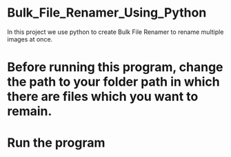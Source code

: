 # Bulk_File_Renamer_Using_Python
In this project we use python to create Bulk File Renamer to rename multiple images at once.

# Before running this program, change the path to your folder path in which there are files which you want to remain.

# Run the program
